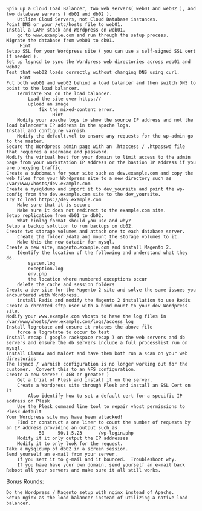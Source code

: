     Spin up a Cloud Load Balancer, two web servers( web01 and web02 ), and two database servers ( db01 and db02 ).
        Utilize Cloud Servers, not Cloud Database instances.
    Point DNS or your /etc/hosts file to web01.
    Install a LAMP stack and Wordpress on web01.
        go to www.example.com and run through the setup process. 
    Migrate the database from web01 to db01.
         Hint
    Setup SSL for your Wordpress site ( you can use a self-signed SSL cert if needed ).
    Set up lsyncd to sync the Wordpress web directories across web01 and web02
    Test that web02 loads correctly without changing DNS using curl.
         Hint
    Put both web01 and web02 behind a load balancer and then switch DNS to point to the load balancer.
        Terminate SSL on the load balancer.
            Load the site over https://
            upload an image
                fix the mixed-content error.
                     Hint
        Modify your apache logs to show the source IP address and not the load balancer's IP address in the apache logs.
    Install and configure varnish.
        Modify the default.vcl to ensure any requests for the wp-admin go to the master.
    Secure the Wordpress admin page with an .htaccess / .htpasswd file that requires a username and password.
    Modify the virtual host for your domain to limit access to the admin page from your workstation IP address or the bastion IP address if you are proxying traffic.
    Create a subdomain for your site such as dev.example.com and copy the web files from your Wordpress site to a new directory such as /var/www/vhosts/dev.example.com
    Create a mysqldump and import it to dev_yoursite and point the wp-config from the dev.example.com site to the dev_yoursite.
    Try to load https://dev.example.com
        Make sure that it is secure
        Make sure it does not redirect to the example.com site.
    Setup replication from db01 to db02.
        What binlog format should you use and why?
    Setup a backup solution to run backups on db02.
    Create two storage volumes and attach one to each database server. 
        Create the folder /data and mount the storage volumes to it.
        Make this the new datadir for mysql.
    Create a new site, magento.example.com and install Magento 2.
        Identify the location of the following and understand what they do.
            system.log
            exception.log
            env.php
            the location where numbered exceptions occur
        delete the cache and session folders
    Create a dev site for the Magento 2 site and solve the same issues you encountered with Wordpress.
        install Redis and modify the Magento 2 installation to use Redis
    Create a chrooted sftp user with a bind mount to your dev Wordpress site.
    Modify your www.example.com vhosts to have the log files in /var/www/vhosts/www.example.com/logs/access_log
    Install logrotate and ensure it rotates the above file
        force a logrotate to occur to test
    Install recap ( google rackspace recap ) on the web servers and db servers and ensure the db servers include a full processlist run on mysql. 
    Install ClamAV and Maldet and have them both run a scan on your web directories
    The lsyncd / varnish configuration is no longer working out for the customer.  Convert this to an NFS configuration.
    Create a new server ( 4GB or greater )
        Get a trial of Plesk and install it on the server.
        Create a Wordpress site through Plesk and install an SSL Cert on it
            Also identify how to set a default cert for a specific IP address on Plesk
        Use the Plesk command line tool to repair vhost permissions to Plesk default
    Your Wordpress site may have been attacked!
        Find or construct a one liner to count the number of requests by an IP address providing an output such as
                50     50.1.5.23      /wp-login.php
        Modify it it only output the IP addresses
        Modify it to only look for the request.
    Take a mysqldump of db02 in a screen session.
    Send yourself an e-mail from your server.
        If you sent it to g-mail and it bounced.  Troubleshoot why.
        If you have have your own domain, send yourself an e-mail back
    Reboot all your servers and make sure it all still works.

Bonus Rounds:

    Do the Wordpress / Magento setup with nginx instead of Apache.
    Setup nginx as the load balancer instead of utilizing a native load balancer.
